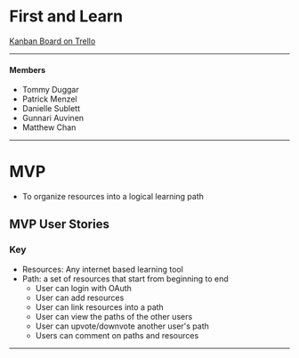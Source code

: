 # First and Learn
[Kanban Board on Trello](https://trello.com/b/jTBSxwLD/first-and-learn)

--------------------------------------------------------------------------------------------------------

#### Members
  - Tommy Duggar
  - Patrick Menzel
  - Danielle Sublett
  - Gunnari Auvinen
  - Matthew Chan

--------------------------------------------------------------------------------------------------------

# MVP
  - To organize resources into a logical learning path  

## MVP User Stories 
  ### Key    
  * Resources: Any internet based learning tool  
  * Path: a set of resources that start from beginning to end  
    - User can login with OAuth
    - User can add resources
    - User can link resources into a path
    - User can view the paths of the other users
    - User can upvote/downvote another user's path
    - Users can comment on paths and resources

---------------------------------------------------------------------------------------------------------